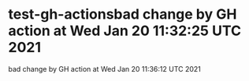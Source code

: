 # test-gh-actionsbad change by GH action at Wed Jan 20 11:32:25 UTC 2021
bad change by GH action at Wed Jan 20 11:36:12 UTC 2021
